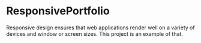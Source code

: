 # ResponsivePortfolio
Responsive design ensures that web applications render well on a variety of devices and window or screen sizes. This project is an example of that.
